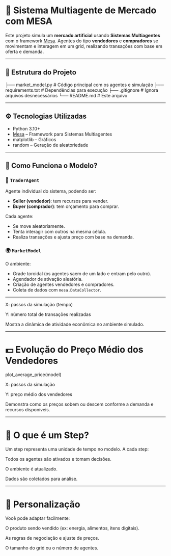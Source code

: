 # 🧠 Sistema Multiagente de Mercado com MESA

Este projeto simula um **mercado artificial** usando **Sistemas Multiagentes** com o framework [Mesa](https://mesa.readthedocs.io/en/stable/). Agentes do tipo **vendedores** e **compradores** se movimentam e interagem em um grid, realizando transações com base em oferta e demanda.

---

## 📂 Estrutura do Projeto

├── market_model.py # Código principal com os agentes e simulação
├── requirements.txt # Dependências para execução
├── .gitignore # Ignora arquivos desnecessários
└── README.md # Este arquivo

---

## ⚙️ Tecnologias Utilizadas

- Python 3.10+
- [Mesa](https://mesa.readthedocs.io/en/stable/) – Framework para Sistemas Multiagentes
- matplotlib – Gráficos
- random – Geração de aleatoriedade

---

## 🧱 Como Funciona o Modelo?

### 👤 `TraderAgent`

Agente individual do sistema, podendo ser:
- **Seller (vendedor)**: tem recursos para vender.
- **Buyer (comprador)**: tem orçamento para comprar.

Cada agente:
- Se move aleatoriamente.
- Tenta interagir com outros na mesma célula.
- Realiza transações e ajusta preço com base na demanda.

### 🌍 `MarketModel`

O ambiente:
- Grade toroidal (os agentes saem de um lado e entram pelo outro).
- Agendador de ativação aleatória.
- Criação de agentes vendedores e compradores.
- Coleta de dados com `mesa.DataCollector`.

---

X: passos da simulação (tempo)

Y: número total de transações realizadas

Mostra a dinâmica de atividade econômica no ambiente simulado.

---

# 💵 Evolução do Preço Médio dos Vendedores

plot_average_price(model)

X: passos da simulação

Y: preço médio dos vendedores

Demonstra como os preços sobem ou descem conforme a demanda e recursos disponíveis.

---

# 🔁 O que é um Step?

Um step representa uma unidade de tempo no modelo. A cada step:

Todos os agentes são ativados e tomam decisões.

O ambiente é atualizado.

Dados são coletados para análise.

---

# 🧪 Personalização

Você pode adaptar facilmente:

O produto sendo vendido (ex: energia, alimentos, itens digitais).

As regras de negociação e ajuste de preços.

O tamanho do grid ou o número de agentes.
